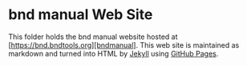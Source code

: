 # bnd manual Web Site

This folder holds the bnd manual website hosted at [https://bnd.bndtools.org][bndmanual].
This web site is maintained as markdown and turned into HTML by [Jekyll][jekyll]
using [GitHub Pages](https://help.github.com/articles/what-are-github-pages/).

[bndmanual]: https://bnd.bndtools.org
[jekyll]: http://jekyllrb.com/
